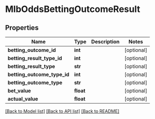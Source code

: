 # MlbOddsBettingOutcomeResult

## Properties
Name | Type | Description | Notes
------------ | ------------- | ------------- | -------------
**betting_outcome_id** | **int** |  | [optional] 
**betting_result_type_id** | **int** |  | [optional] 
**betting_result_type** | **str** |  | [optional] 
**betting_outcome_type_id** | **int** |  | [optional] 
**betting_outcome_type** | **str** |  | [optional] 
**bet_value** | **float** |  | [optional] 
**actual_value** | **float** |  | [optional] 

[[Back to Model list]](../README.md#documentation-for-models) [[Back to API list]](../README.md#documentation-for-api-endpoints) [[Back to README]](../README.md)

